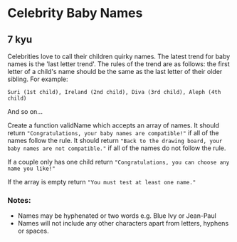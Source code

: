 # Celebrity Baby Names
## 7 kyu

Celebrities love to call their children quirky names. The latest trend for baby names is the 'last letter trend'. The rules of the trend are as follows: the first letter of a child's name should be the same as the last letter of their older sibling. For example:
```
Suri (1st child), Ireland (2nd child), Diva (3rd child), Aleph (4th child)
```
And so on...

Create a function validName which accepts an array of names. It should return `"Congratulations, your baby names are compatible!"` if all of the names follow the rule. It should return `"Back to the drawing board, your baby names are not compatible."` if all of the names do not follow the rule.

If a couple only has one child return `"Congratulations, you can choose any name you like!"`

If the array is empty return `"You must test at least one name."`

### Notes:
- Names may be hyphenated or two words e.g. Blue Ivy or Jean-Paul
- Names will not include any other characters apart from letters, hyphens or spaces.
